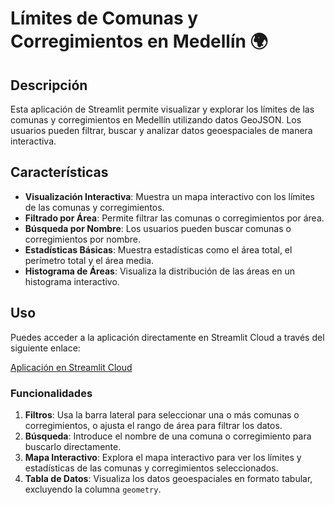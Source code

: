 # Límites de Comunas y Corregimientos en Medellín 🌍

## Descripción

Esta aplicación de Streamlit permite visualizar y explorar los límites de las comunas y corregimientos en Medellín utilizando datos GeoJSON. Los usuarios pueden filtrar, buscar y analizar datos geoespaciales de manera interactiva.

## Características

- **Visualización Interactiva**: Muestra un mapa interactivo con los límites de las comunas y corregimientos.
- **Filtrado por Área**: Permite filtrar las comunas o corregimientos por área.
- **Búsqueda por Nombre**: Los usuarios pueden buscar comunas o corregimientos por nombre.
- **Estadísticas Básicas**: Muestra estadísticas como el área total, el perímetro total y el área media.
- **Histograma de Áreas**: Visualiza la distribución de las áreas en un histograma interactivo.

## Uso

Puedes acceder a la aplicación directamente en Streamlit Cloud a través del siguiente enlace:

[Aplicación en Streamlit Cloud](https://tu_usuario-tu_repositorio.streamlit.app)

### Funcionalidades

1. **Filtros**: Usa la barra lateral para seleccionar una o más comunas o corregimientos, o ajusta el rango de área para filtrar los datos.
2. **Búsqueda**: Introduce el nombre de una comuna o corregimiento para buscarlo directamente.
3. **Mapa Interactivo**: Explora el mapa interactivo para ver los límites y estadísticas de las comunas y corregimientos seleccionados.
4. **Tabla de Datos**: Visualiza los datos geoespaciales en formato tabular, excluyendo la columna `geometry`.
